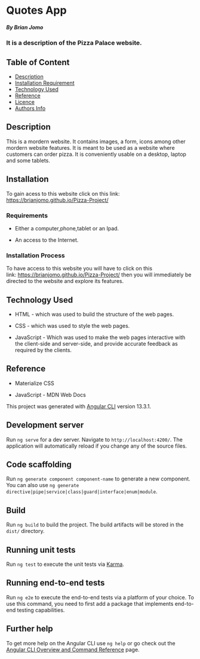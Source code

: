 # Quotes App

##### By Brian Jomo 

### It is a description of the Pizza Palace website.

## Table of Content

+ [Description](#description)
+ [Installation Requirement](#Installation)
+ [Technology Used](#technology-used)
+ [Reference](#reference)
+ [Licence](#licence)
+ [Authors Info](#author-Info)

## Description

<p>This is a mordern website. It contains images, a form, icons among other mordern website features. It is meant to be used as a  website where customers can order pizza. It is conveniently usable on a desktop, laptop and some tablets.</p>


## Installation

To gain acess to this website click on this link: https://brianjomo.github.io/Pizza-Project/

### Requirements

* Either a computer,phone,tablet or an Ipad.

* An access to the Internet.

### Installation Process

To have access to this website you will have to click on this link: https://brianjomo.github.io/Pizza-Project/ then you will immediately be directed to the website and explore its features.
## Technology Used

* HTML - which was used to build the structure of the web pages.

* CSS - which was used to style the web pages.

* JavaScript - Which was used to make the web pages interactive with the client-side and server-side, and provide accurate feedback as required by the       clients.

## Reference

* Materialize CSS

* JavaScript - MDN Web Docs

This project was generated with [Angular CLI](https://github.com/angular/angular-cli) version 13.3.1.

## Development server

Run `ng serve` for a dev server. Navigate to `http://localhost:4200/`. The application will automatically reload if you change any of the source files.

## Code scaffolding

Run `ng generate component component-name` to generate a new component. You can also use `ng generate directive|pipe|service|class|guard|interface|enum|module`.

## Build

Run `ng build` to build the project. The build artifacts will be stored in the `dist/` directory.

## Running unit tests

Run `ng test` to execute the unit tests via [Karma](https://karma-runner.github.io).

## Running end-to-end tests

Run `ng e2e` to execute the end-to-end tests via a platform of your choice. To use this command, you need to first add a package that implements end-to-end testing capabilities.

## Further help

To get more help on the Angular CLI use `ng help` or go check out the [Angular CLI Overview and Command Reference](https://angular.io/cli) page.
